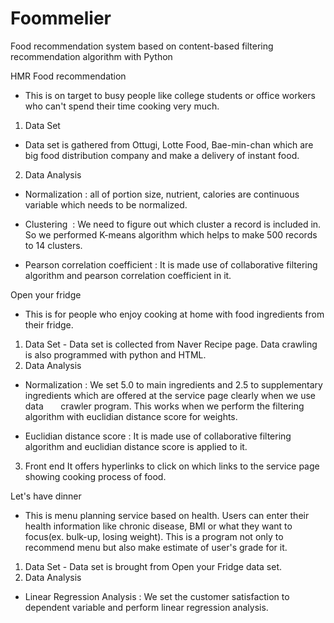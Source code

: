 # Foommelier
Food recommendation system based on content-based filtering recommendation algorithm with Python

HMR Food recommendation
- This is on target to busy people like college students or office workers who can't spend their time cooking very much.
 
1. Data Set
- Data set is gathered from Ottugi, Lotte Food, Bae-min-chan which are big food distribution company and make a delivery of instant food.
  
2. Data Analysis
- Normalization 
  : all of portion size, nutrient, calories are continuous variable which needs to be normalized.

- Clustering
  : We need to figure out which cluster a record is included in. So we performed K-means algorithm which helps to make 500 records to
    14 clusters.

- Pearson correlation coefficient
  : It is made use of collaborative filtering algorithm and pearson correlation coefficient in it. 

Open your fridge
- This is for people who enjoy cooking at home with food ingredients from their fridge.
 
1. Data Set
- Data set is collected from Naver Recipe page. Data crawling is also programmed with python and HTML. 
  
2. Data Analysis
- Normalization
  : We set 5.0 to main ingredients and 2.5 to supplementary ingredients which are offered at the service page clearly when we use data       crawler program. This works when we perform the filtering algorithm with euclidian distance score for weights.
  
- Euclidian distance score
  : It is made use of collaborative filtering algorithm and euclidian distance score is applied to it.
  
3. Front end
  It offers hyperlinks to click on which links to the service page showing cooking process of food.

Let's have dinner 
- This is menu planning service based on health. Users can enter their health information like chronic disease, BMI or what they want to focus(ex. bulk-up, losing weight). This is a program not only to recommend menu but also make estimate of user's grade for it.

1. Data Set
- Data set is brought from Open your Fridge data set. 
  
2. Data Analysis
- Linear Regression Analysis
  : We set the customer satisfaction to dependent variable and perform linear regression analysis. 
